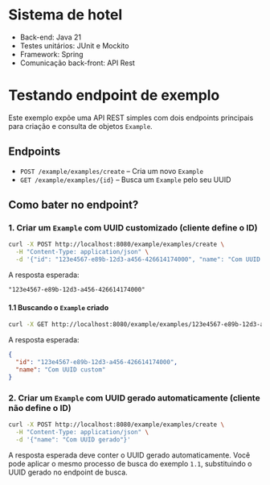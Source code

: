 # Sistema de hotel
- Back-end: Java 21
- Testes unitários: JUnit e Mockito
- Framework: Spring
- Comunicação back-front: API Rest

# Testando endpoint de exemplo
Este exemplo expõe uma API REST simples com dois endpoints principais para criação e consulta de objetos `Example`.

## Endpoints
- `POST /example/examples/create` – Cria um novo `Example`
- `GET /example/examples/{id}` – Busca um `Example` pelo seu UUID

## Como bater no endpoint?
### 1. Criar um `Example` com UUID customizado (cliente define o ID)

```bash
curl -X POST http://localhost:8080/example/examples/create \
  -H "Content-Type: application/json" \
  -d '{"id": "123e4567-e89b-12d3-a456-426614174000", "name": "Com UUID custom"}'
```
A resposta esperada:
```text
"123e4567-e89b-12d3-a456-426614174000"
```

#### 1.1 Buscando o `Example` criado
```bash
curl -X GET http://localhost:8080/example/examples/123e4567-e89b-12d3-a456-426614174000
```
A resposta esperada:
```json
{
  "id": "123e4567-e89b-12d3-a456-426614174000",
  "name": "Com UUID custom"
}
```

### 2. Criar um `Example` com UUID gerado automaticamente (cliente não define o ID)

```bash
curl -X POST http://localhost:8080/example/examples/create \
  -H "Content-Type: application/json" \
  -d '{"name": "Com UUID gerado"}'
```

A resposta esperada deve conter o UUID gerado automaticamente. Você pode aplicar o mesmo processo de busca do exemplo `1.1`, substituindo o UUID gerado no endpoint de busca.

